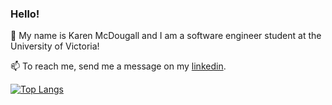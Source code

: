### Hello! 

<!--
**ketdougi/ketdougi** is a ✨ _special_ ✨ repository because its `README.md` (this file) appears on your GitHub profile.

Here are some ideas to get you started:

- 🔭 I’m currently working on ...
- 🌱 I’m currently learning ...
- 👯 I’m looking to collaborate on ...
- 🤔 I’m looking for help with ...
- 💬 Ask me about ...
- 📫 How to reach me: ...
- 😄 Pronouns: ...
- ⚡ Fun fact: ...
-->


👋 My name is Karen McDougall and I am a software engineer student at the University of Victoria!

📫 To reach me, send me a message on my [linkedin](www.linkedin.com/in/k-mcdougall).

[![Top Langs](https://github-readme-stats.vercel.app/api/top-langs/?username=ketdougi)](https://github.com/ketdougi/github-readme-stats)
